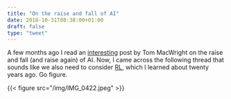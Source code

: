 ```yaml
---
title: "On the raise and fall of AI"
date: 2018-10-31T08:38:00+01:00
draft: false
type: "tweet"
---
```


A few months ago I read an [interesting](https://macwright.org/2018/02/25/remember-the-winter.html) post by Tom MacWright on the raise and
fall (and raise again) of AI. Now, I came across the following thread that
sounds like we also need to consider [RL](https://en.wikipedia.org/wiki/Reinforcement%5Flearning), which I learned about twenty
years ago. Go figure.

{{< figure src="/img/IMG_0422.jpeg" >}}
